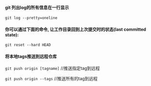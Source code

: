 #### git 列出log的所有信息在一行显示

`git log --pretty=oneline`

#### 你可以通过下面的命令, 让工作目录回到上次提交时的状态(last committed state):
`git reset --hard HEAD`

#### 将本地tags推送到远程仓库

`git push origin [tagname]`  //推送指定tag到远程

`git push origin --tags`    //推送所有的tag到远程
